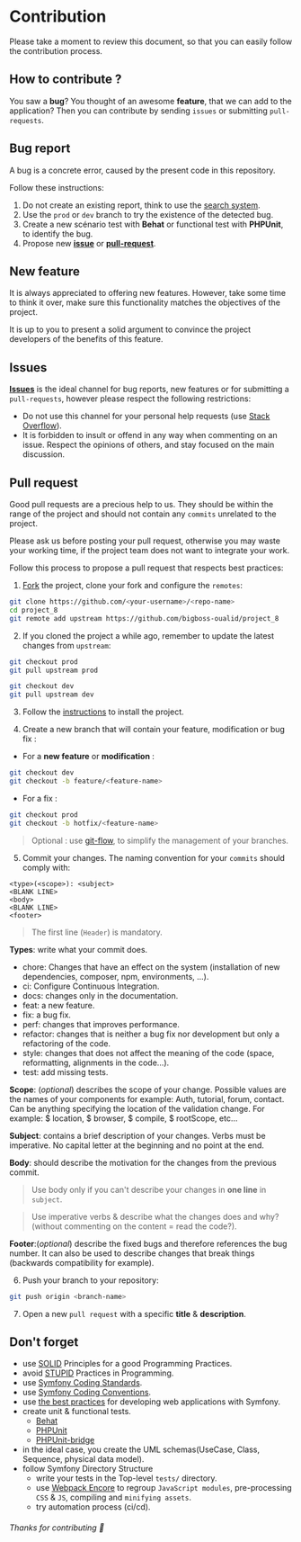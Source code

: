 # Contribution

Please take a moment to review this document, so that you can easily follow the contribution process.

## How to contribute ?
You saw a **bug**? You thought of an awesome **feature**, that we can add to the application? Then you can contribute by sending ``issues`` or submitting ``pull-requests``.

## Bug report
A bug is a concrete error, caused by the present code in this repository.

Follow these instructions:
1. Do not create an existing report, think to use the [search system](https://github.com/bigboss-oualid/project_8/issues).
2. Use the ``prod`` or ``dev`` branch to try the existence of the detected bug.
3. Create a new scénario test with **Behat** or functional test with **PHPUnit**, to identify the bug.
4. Propose new **[issue](https://docs.github.com/en/free-pro-team@latest/github/managing-your-work-on-github/creating-an-issue "Creating an issue")** 
or 
**[pull-request](https://docs.github.com/en/free-pro-team@latest/github/collaborating-with-issues-and-pull-requests/creating-a-pull-request "Creating a pull request")**.

## New feature
It is always appreciated to offering new features. However, take some time to think it over, make sure this functionality matches the objectives of the project.

It is up to you to present a solid argument to convince the project developers of the benefits of this feature.

## Issues
**[Issues](https://docs.github.com/en/free-pro-team@latest/github/managing-your-work-on-github/about-issues "About issues")** is the ideal channel for bug reports, new features or for submitting a ``pull-requests``, however please respect the following restrictions:

* Do not use this channel for your personal help requests (use [Stack Overflow](http://stackoverflow.com/)).
* It is forbidden to insult or offend in any way when commenting on an issue. Respect the opinions of others, and stay focused on the main discussion.

## Pull request
Good pull requests are a precious help to us. They should be within the range of the project and should not contain any ``commits`` unrelated to the project.

Please ask us before posting your pull request, otherwise you may waste your working time, if the project team does not want to integrate your work.

Follow this process to propose a pull request that respects best practices:
1. [Fork](http://help.github.com/fork-a-repo/) the project, clone your fork and configure the ``remotes``:
```bash
git clone https://github.com/<your-username>/<repo-name>
cd project_8
git remote add upstream https://github.com/bigboss-oualid/project_8
```

2. If you cloned the project a while ago, remember to update the latest changes from `upstream`:
```bash
git checkout prod
git pull upstream prod

git checkout dev
git pull upstream dev
```

3. Follow the [instructions](https://bigboss-oualid.github.io/project_8/github_pages/installation.html) to install the project.

4. Create a new branch that will contain your feature, modification or bug fix :
* For a **new feature** or **modification** :
```bash
git checkout dev
git checkout -b feature/<feature-name>
```
* For a fix :
```bash
git checkout prod
git checkout -b hotfix/<feature-name>
```
>Optional : use [git-flow](https://danielkummer.github.io/git-flow-cheatsheet/index.html), to simplify the management of your branches.

5. Commit your changes. The naming convention for your ``commits`` should comply with:

```
<type>(<scope>): <subject>
<BLANK LINE>
<body>
<BLANK LINE>
<footer>
```
>The first line (``Header``) is mandatory.

**Types**: write what your commit does.
* chore: Changes that have an effect on the system (installation of new dependencies, composer, npm, environments, ...).
* ci: Configure Continuous Integration.
* docs: changes only in the documentation.
* feat: a new feature.
* fix: a bug fix.
* perf: changes that improves performance.
* refactor: changes that is neither a bug fix nor development but only a refactoring of the code.
* style: changes that does not affect the meaning of the code (space, reformatting, alignments in the code…).
* test: add missing tests.

**Scope**: (_optional_) describes the scope of your change. Possible values are the names of your components for example: Auth, tutorial, forum, contact. Can be anything specifying the location of the validation change. For example: $ location, $ browser, $ compile, $ rootScope, etc…

**Subject**: contains a brief description of your changes. Verbs must be imperative. No capital letter at the beginning and no point at the end.

**Body**: should describe the motivation for the changes from the previous commit.
>Use body only if you can't describe your changes in **one line** in ``subject``.

>Use imperative verbs & describe what the changes does and why? (without commenting on the content = read the code?).

**Footer**:(_optional_) describe the fixed bugs and therefore references the bug number. It can also be used to describe changes that break things (backwards compatibility for example).

6. Push your branch to your repository:
```bash
git push origin <branch-name> 
```

7. Open a new ``pull request`` with a specific **title** & **description**.


## Don't forget
* use [SOLID](https://openclassrooms.com/fr/courses/6900866-write-maintainable-python-code/7009965-discover-good-programming-practices-with-the-solid-principles) Principles for a good Programming Practices.
* avoid [STUPID](https://openclassrooms.com/fr/courses/6900866-write-maintainable-python-code/7010365-avoid-stupid-practices-in-programming) Practices in Programming.
* use [Symfony Coding Standards](https://symfony.com/doc/current/contributing/code/standards.html).
* use [Symfony Coding Conventions](https://symfony.com/doc/current/contributing/code/conventions.html).
* use [the best practices](https://symfony.com/doc/current/best_practices.html) for developing web applications with Symfony.
* create unit & functional tests.
    * [Behat](https://docs.behat.org/en/latest/ "Visit Documentation")
    * [PHPUnit](https://phpunit.de/ "Visit Documentation")
    * [PHPUnit-bridge](https://symfony.com/doc/current/testing.html "How to create test in Symfony?")
* in the ideal case, you create the UML schemas(UseCase, Class, Sequence, physical data model).
* follow Symfony Directory Structure
    * write your tests in the Top-level ``tests/`` directory.
    * use [Webpack Encore](https://symfony.com/doc/current/frontend.html) to regroup ``JavaScript modules``, pre-processing ``CSS`` & ``JS``, compiling and ``minifying assets``.
    * try automation process (ci/cd).

###### Thanks for contributing :wave: